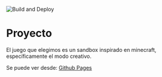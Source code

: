 ![Build and Deploy][badge]
# Proyecto

El juego que elegimos es un sandbox inspirado en minecraft, específicamente el modo creativo.

Se puede ver desde: [Github Pages][gh-pages]

[gh-pages]:https://github.com/UCC-ArquitecturaSoftwareI/primer-parcial-agustin-videla
[badge]:https://github.com/UCC-ArquitecturaSoftwareI/plantilla-raylib/workflows/Build%20and%20Deploy/badge.svg